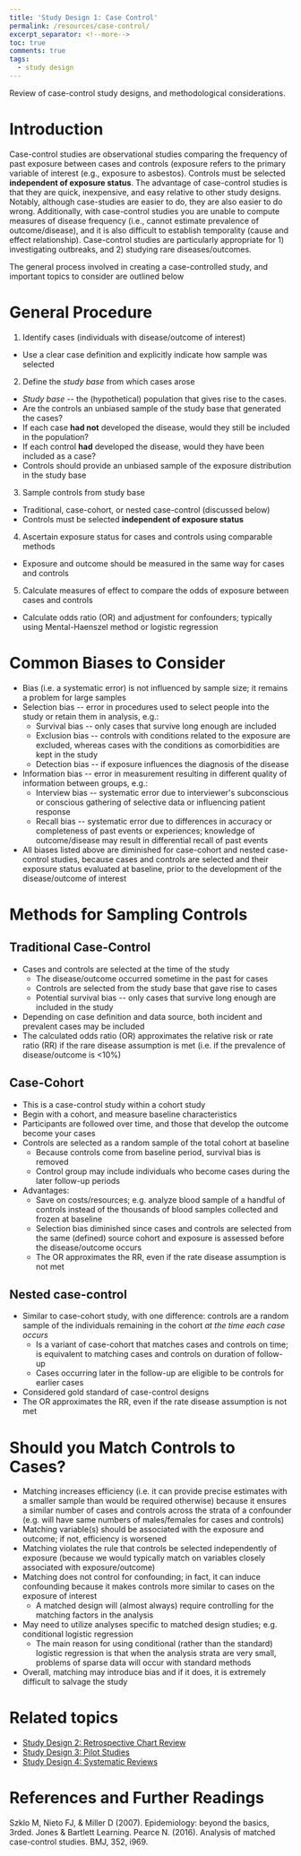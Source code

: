 ```yaml
---
title: 'Study Design 1: Case Control'
permalink: /resources/case-control/
excerpt_separator: <!--more-->
toc: true
comments: true
tags:
  - study design
---
```


Review of case-control study designs, and methodological considerations. <!--more-->


# Introduction

Case-control studies are observational studies comparing the frequency of past exposure between cases and controls (exposure refers to the primary variable of interest (e.g., exposure to asbestos). Controls must be selected **independent of exposure status**. The advantage of case-control studies is that they are quick, inexpensive, and easy relative to other study designs. Notably, although case-studies are easier to do, they are also easier to do wrong. Additionally, with case-control studies you are unable to compute measures of disease frequency (i.e., cannot estimate prevalence of outcome/disease), and it is also difficult to establish temporality (cause and effect relationship). Case-control studies are particularly appropriate for 1) investigating outbreaks, and 2) studying rare diseases/outcomes.

The general process involved in creating a case-controlled study, and important topics to consider are outlined below

# General Procedure

1. Identify cases (individuals with disease/outcome of interest)
-   Use a clear case definition and explicitly indicate how sample was selected


2. Define the *study base* from which cases arose
-   *Study base* -- the (hypothetical) population that gives rise to the cases.
-   Are the controls an unbiased sample of the study base that generated the cases?
  -   If each case **had not** developed the disease, would they still be included in the population?
  -   If each control **had** developed the disease, would they have been included as a case?
-   Controls should provide an unbiased sample of the exposure distribution in the study base


3. Sample controls from study base
-   Traditional, case-cohort, or nested case-control (discussed below)
-   Controls must be selected **independent of exposure status**

4. Ascertain exposure status for cases and controls using comparable methods
-   Exposure and outcome should be measured in the same way for cases and controls

5.  Calculate measures of effect to compare the odds of exposure between cases and controls
-   Calculate odds ratio (OR) and adjustment for confounders; typically using Mental-Haenszel method or logistic regression

# Common Biases to Consider
-   Bias (i.e. a systematic error) is not influenced by sample size; it remains a problem for large samples
-   Selection bias -- error in procedures used to select people into the study or retain them in analysis, e.g.:
    -   Survival bias -- only cases that survive long enough are included
    -   Exclusion bias -- controls with conditions related to the exposure are excluded, whereas cases with the conditions as comorbidities are kept in the study
    -   Detection bias -- if exposure influences the diagnosis of the disease
-   Information bias -- error in measurement resulting in different quality of information between groups, e.g.:
    -   Interview bias -- systematic error due to interviewer's subconscious or conscious gathering of selective data or influencing patient response
    -   Recall bias -- systematic error due to differences in accuracy or completeness of past events or experiences; knowledge of outcome/disease may result in differential recall of past events
-   All biases listed above are diminished for case-cohort and nested case-control studies, because cases and controls are selected and their exposure status evaluated at baseline, prior to the development of the disease/outcome of interest

# Methods for Sampling Controls

## Traditional Case-Control
-   Cases and controls are selected at the time of the study
    -   The disease/outcome occurred sometime in the past for cases
    -   Controls are selected from the study base that gave rise to cases
    -   Potential survival bias -- only cases that survive long enough are included in the study
-   Depending on case definition and data source, both incident and prevalent cases may be included
-   The calculated odds ratio (OR) approximates the relative risk or rate ratio (RR) if the rare disease assumption is met (i.e. if the prevalence of disease/outcome is \<10%)

## Case-Cohort
-   This is a case-control study within a cohort study
-   Begin with a cohort, and measure baseline characteristics
-   Participants are followed over time, and those that develop the outcome become your cases
-   Controls are selected as a random sample of the total cohort at baseline
    -   Because controls come from baseline period, survival bias is removed
    -   Control group may include individuals who become cases during the later follow-up periods
-   Advantages:
    -   Save on costs/resources; e.g. analyze blood sample of a handful of controls instead of the thousands of blood samples collected and frozen at baseline
    -   Selection bias diminished since cases and controls are selected from the same (defined) source cohort and exposure is assessed before the disease/outcome occurs
    -   The OR approximates the RR, even if the rate disease assumption is not met

## Nested case-control
-   Similar to case-cohort study, with one difference: controls are a random sample of the individuals remaining in the cohort *at the time each case occurs*
    -   Is a variant of case-cohort that matches cases and controls on time; is equivalent to matching cases and controls on duration of follow-up
    -   Cases occurring later in the follow-up are eligible to be controls for earlier cases
-   Considered gold standard of case-control designs
-   The OR approximates the RR, even if the rate disease assumption is not met

# Should you Match Controls to Cases?
-   Matching increases efficiency (i.e. it can provide precise estimates with a smaller sample than would be required otherwise) because it ensures a similar number of cases and controls across the strata of a confounder (e.g. will have same numbers of males/females for cases and controls)
-   Matching variable(s) should be associated with the exposure and outcome; if not, efficiency is worsened
-   Matching violates the rule that controls be selected independently of exposure (because we would typically match on variables closely associated with exposure/outcome)
-   Matching does not control for confounding; in fact, it can induce confounding because it makes controls more similar to cases on the exposure of interest
    -   A matched design will (almost always) require controlling for the matching factors in the analysis
-   May need to utilize analyses specific to matched design studies; e.g. conditional logistic regression
    -   The main reason for using conditional (rather than the standard) logistic regression is that when the analysis strata are very small, problems of sparse data will occur with standard methods
-   Overall, matching may introduce bias and if it does, it is extremely difficult to salvage the study


# Related topics
-   [Study Design 2: Retrospective Chart Review](/resources/chart_review/)
-   [Study Design 3: Pilot Studies](/resources/pilot-studies/)
-   [Study Design 4: Systematic Reviews](/resources/systematic-reviews/)


# References and Further Readings
Szklo M, Nieto FJ, & Miller D (2007). Epidemiology: beyond the basics, 3rded. Jones & Bartlett Learning.
Pearce N. (2016). Analysis of matched case-control studies. BMJ, 352, i969.
